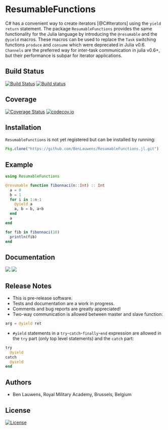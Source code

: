 # ResumableFunctions

C# has a convenient way to create iterators [@C#Iterators] using the `yield return` statement. The package `ResumableFunctions` provides the same functionality for the Julia language by introducing the `@resumable` and the `@yield` macros. These macros can be used to replace the `Task` switching functions `produce` and `consume` which were deprecated in Julia v0.6. `Channels` are the preferred way for inter-task communication in julia v0.6+, but their performance is subpar for iterator applications.

## Build Status

[![Build Status](https://travis-ci.org/BenLauwens/ResumableFunctions.jl.svg?branch=master)](https://travis-ci.org/BenLauwens/ResumableFunctions.jl)
[![Build status](https://ci.appveyor.com/api/projects/status/6vm5y0w5q0uwgv7v/branch/master?svg=true)](https://ci.appveyor.com/project/BenLauwens/resumablefunctions-jl/branch/master)

## Coverage

[![Coverage Status](https://coveralls.io/repos/github/BenLauwens/ResumableFunctions.jl/badge.svg?branch=master)](https://coveralls.io/github/BenLauwens/ResumableFunctions.jl?branch=master)
[![codecov.io](http://codecov.io/github/benlauwens/ResumableFunctions.jl/coverage.svg?branch=master)](http://codecov.io/github/benlauwens/ResumableFunctions.jl?branch=master)

## Installation

`ResumableFunctions` is not yet registered but can be installed by running:
```julia
Pkg.clone("https://github.com/BenLauwens/ResumableFunctions.jl.git")
```

## Example

```julia
using ResumableFunctions

@resumable function fibonnaci(n::Int) :: Int
  a = 0
  b = 1
  for i in 1:n-1
    @yield a
    a, b = b, a+b
  end
  a
end

for fib in fibonnaci(10)
  println(fib)
end
```

## Documentation

[![](https://img.shields.io/badge/docs-stable-blue.svg)](https://benlauwens.github.io/ResumableFunctions.jl/stable)
[![](https://img.shields.io/badge/docs-latest-blue.svg)](https://benlauwens.github.io/ResumableFunctions.jl/latest)

## Release Notes

* This is pre-release software. 
* Tests and documentation are a work in progress.
* Comments and bug reports are greatly appreciated!
* Two-way communication is allowed between master and slave function:
```julia
arg = @yield ret
```
* `#yield` statements in a `try`-`catch`-`finally`-`end` expression are allowed in the `try` part (only top level statements) and the `catch` part:
```julia
try
  @yield
catch
  @yield
end
```

## Authors

* Ben Lauwens, Royal Military Academy, Brussels, Belgium

## License

[![License](http://img.shields.io/badge/license-MIT-brightgreen.svg?style=flat)](LICENSE.md)
